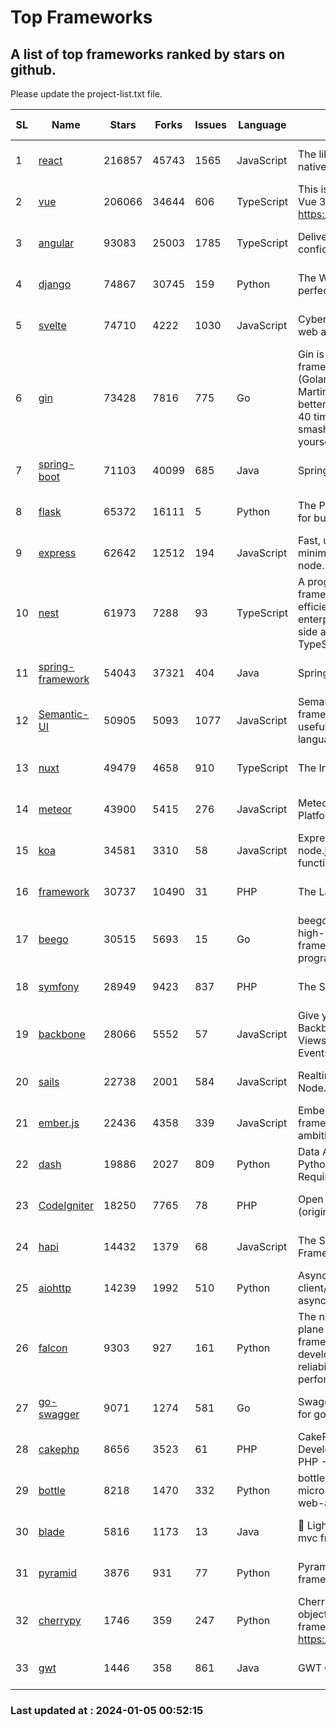 # Top Frameworks
## A list of top frameworks ranked by stars on github.  
Please update the project-list.txt file.

| SL| Name  | Stars| Forks| Issues | Language | Description | Last Commit |
| --| ------| -----| ---- | ------ | -------- | ----------- | ----------- |
| 1 | [react](https://github.com/facebook/react) | 216857 | 45743 | 1565 | JavaScript | The library for web and native user interfaces. | 2024-01-02 19:39:25 |
| 2 | [vue](https://github.com/vuejs/vue) | 206066 | 34644 | 606 | TypeScript | This is the repo for Vue 2. For Vue 3, go to https://github.com/vuejs/core | 2023-12-31 13:23:55 |
| 3 | [angular](https://github.com/angular/angular) | 93083 | 25003 | 1785 | TypeScript | Deliver web apps with confidence 🚀 | 2024-01-04 21:58:17 |
| 4 | [django](https://github.com/django/django) | 74867 | 30745 | 159 | Python | The Web framework for perfectionists with deadlines. | 2024-01-04 08:54:37 |
| 5 | [svelte](https://github.com/sveltejs/svelte) | 74710 | 4222 | 1030 | JavaScript | Cybernetically enhanced web apps | 2024-01-04 15:04:06 |
| 6 | [gin](https://github.com/gin-gonic/gin) | 73428 | 7816 | 775 | Go | Gin is a HTTP web framework written in Go (Golang). It features a Martini-like API with much better performance -- up to 40 times faster. If you need smashing performance, get yourself some Gin. | 2023-12-13 02:28:51 |
| 7 | [spring-boot](https://github.com/spring-projects/spring-boot) | 71103 | 40099 | 685 | Java | Spring Boot | 2024-01-04 14:32:56 |
| 8 | [flask](https://github.com/pallets/flask) | 65372 | 16111 | 5 | Python | The Python micro framework for building web applications. | 2024-01-01 15:21:54 |
| 9 | [express](https://github.com/expressjs/express) | 62642 | 12512 | 194 | JavaScript | Fast, unopinionated, minimalist web framework for node. | 2023-06-04 15:47:20 |
| 10 | [nest](https://github.com/nestjs/nest) | 61973 | 7288 | 93 | TypeScript | A progressive Node.js framework for building efficient, scalable, and enterprise-grade server-side applications with TypeScript/JavaScript 🚀 | 2024-01-03 07:21:51 |
| 11 | [spring-framework](https://github.com/spring-projects/spring-framework) | 54043 | 37321 | 404 | Java | Spring Framework | 2024-01-04 15:44:00 |
| 12 | [Semantic-UI](https://github.com/Semantic-Org/Semantic-UI) | 50905 | 5093 | 1077 | JavaScript | Semantic is a UI component framework based around useful principles from natural language. | 2023-01-11 17:05:32 |
| 13 | [nuxt](https://github.com/nuxt/nuxt) | 49479 | 4658 | 910 | TypeScript | The Intuitive Vue Framework. | 2024-01-04 22:29:14 |
| 14 | [meteor](https://github.com/meteor/meteor) | 43900 | 5415 | 276 | JavaScript | Meteor, the JavaScript App Platform | 2024-01-03 13:57:19 |
| 15 | [koa](https://github.com/koajs/koa) | 34581 | 3310 | 58 | JavaScript | Expressive middleware for node.js using ES2017 async functions | 2023-11-08 15:05:20 |
| 16 | [framework](https://github.com/laravel/framework) | 30737 | 10490 | 31 | PHP | The Laravel Framework. | 2024-01-04 13:29:26 |
| 17 | [beego](https://github.com/beego/beego) | 30515 | 5693 | 15 | Go | beego is an open-source, high-performance web framework for the Go programming language. | 2023-12-29 13:53:55 |
| 18 | [symfony](https://github.com/symfony/symfony) | 28949 | 9423 | 837 | PHP | The Symfony PHP framework | 2024-01-04 10:44:07 |
| 19 | [backbone](https://github.com/jashkenas/backbone) | 28066 | 5552 | 57 | JavaScript | Give your JS App some Backbone with Models, Views, Collections, and Events | 2023-08-10 22:05:08 |
| 20 | [sails](https://github.com/balderdashy/sails) | 22738 | 2001 | 584 | JavaScript | Realtime MVC Framework for Node.js | 2024-01-04 21:53:25 |
| 21 | [ember.js](https://github.com/emberjs/ember.js) | 22436 | 4358 | 339 | JavaScript | Ember.js - A JavaScript framework for creating ambitious web applications | 2024-01-04 02:14:55 |
| 22 | [dash](https://github.com/plotly/dash) | 19886 | 2027 | 809 | Python | Data Apps & Dashboards for Python. No JavaScript Required. | 2023-12-16 18:16:41 |
| 23 | [CodeIgniter](https://github.com/bcit-ci/CodeIgniter) | 18250 | 7765 | 78 | PHP | Open Source PHP Framework (originally from EllisLab) | 2023-04-07 17:57:13 |
| 24 | [hapi](https://github.com/hapijs/hapi) | 14432 | 1379 | 68 | JavaScript | The Simple, Secure Framework Developers Trust | 2023-09-18 11:40:11 |
| 25 | [aiohttp](https://github.com/aio-libs/aiohttp) | 14239 | 1992 | 510 | Python | Asynchronous HTTP client/server framework for asyncio and Python | 2024-01-05 00:40:41 |
| 26 | [falcon](https://github.com/falconry/falcon) | 9303 | 927 | 161 | Python | The no-magic web data plane API and microservices framework for Python developers, with a focus on reliability, correctness, and performance at scale. | 2023-12-26 16:51:00 |
| 27 | [go-swagger](https://github.com/go-swagger/go-swagger) | 9071 | 1274 | 581 | Go | Swagger 2.0 implementation for go | 2024-01-04 05:41:00 |
| 28 | [cakephp](https://github.com/cakephp/cakephp) | 8656 | 3523 | 61 | PHP | CakePHP: The Rapid Development Framework for PHP - Official Repository | 2024-01-03 17:15:19 |
| 29 | [bottle](https://github.com/bottlepy/bottle) | 8218 | 1470 | 332 | Python | bottle.py is a fast and simple micro-framework for python web-applications. | 2024-01-03 22:31:48 |
| 30 | [blade](https://github.com/lets-blade/blade) | 5816 | 1173 | 13 | Java | :rocket: Lightning fast and elegant mvc framework for Java8 | 2023-06-16 05:18:49 |
| 31 | [pyramid](https://github.com/Pylons/pyramid) | 3876 | 931 | 77 | Python | Pyramid - A Python web framework | 2023-09-14 21:55:43 |
| 32 | [cherrypy](https://github.com/cherrypy/cherrypy) | 1746 | 359 | 247 | Python | CherryPy is a pythonic, object-oriented HTTP framework.      https://cherrypy.dev | 2023-12-26 18:40:42 |
| 33 | [gwt](https://github.com/gwtproject/gwt) | 1446 | 358 | 861 | Java | GWT Open Source Project | 2024-01-04 02:11:51 |

### Last updated at : 2024-01-05 00:52:15
